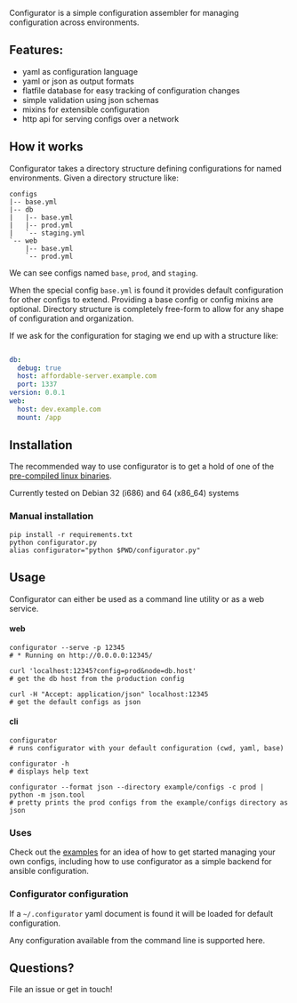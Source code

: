 Configurator is a simple configuration assembler for managing configuration across environments.


## Features:

  - yaml as configuration language
  - yaml or json as output formats
  - flatfile database for easy tracking of configuration changes
  - simple validation using json schemas
  - mixins for extensible configuration
  - http api for serving configs over a network

## How it works

Configurator takes a directory structure defining configurations for named environments.
Given a directory structure like:

    configs
    |-- base.yml
    |-- db
    |   |-- base.yml
    |   |-- prod.yml
    |   `-- staging.yml
    `-- web
        |-- base.yml
        `-- prod.yml

We can see configs named `base`, `prod`, and `staging`.

When the special config `base.yml` is found it provides default configuration for other configs to extend.
Providing a base config or config mixins are optional.
Directory structure is completely free-form to allow for any shape of configuration and organization.

If we ask for the configuration for staging we end up with a structure like:

```yaml

db:
  debug: true
  host: affordable-server.example.com
  port: 1337
version: 0.0.1
web:
  host: dev.example.com
  mount: /app

```

## Installation

The recommended way to use configurator is to get a hold of one of the [pre-compiled linux binaries](https://github.com/cjdev/configurator/releases).

Currently tested on Debian 32 (i686) and 64 (x86_64) systems

### Manual installation

    pip install -r requirements.txt
    python configurator.py
    alias configurator="python $PWD/configurator.py"

## Usage

Configurator can either be used as a command line utility or as a web service.

#### web

    configurator --serve -p 12345
    # * Running on http://0.0.0.0:12345/

    curl 'localhost:12345?config=prod&node=db.host'
    # get the db host from the production config

    curl -H "Accept: application/json" localhost:12345
    # get the default configs as json

#### cli

    configurator
    # runs configurator with your default configuration (cwd, yaml, base)

    configurator -h
    # displays help text

    configurator --format json --directory example/configs -c prod | python -m json.tool
    # pretty prints the prod configs from the example/configs directory as json


### Uses

Check out the [examples](https://github.com/cjdev/configurator/tree/master/example) for an idea of how to get started managing your own configs, including how to use configurator as a simple backend for ansible configuration.

### Configurator configuration

If a `~/.configurator` yaml document is found it will be loaded for default configuration.

Any configuration available from the command line is supported here.

## Questions?

File an issue or get in touch!
